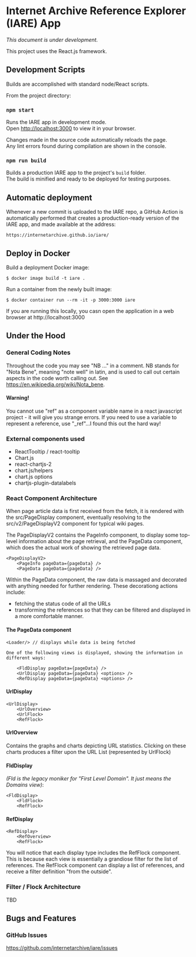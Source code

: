 # Internet Archive Reference Explorer (IARE) App

_This document is under development._

This project uses the React.js framework.

## Development Scripts

Builds are accomplished with standard node/React scripts.

From the project directory:

### `npm start`

Runs the IARE app in development mode.\
Open [http://localhost:3000](http://localhost:3000) to view it in your browser.

Changes made in the source code automatically reloads the page.\
Any lint errors found during compilation are shown in the console.

### `npm run build`

Builds a production IARE app to the project's `build` folder.\
The build is minified and ready to be deployed for testing purposes.

## Automatic deployment

Whenever a new commit is uploaded to the IARE repo, a GitHub Action is automatically performed that
creates a production-ready version of the IARE app, and made available at the address:

```
https://internetarchive.github.io/iare/
```


## Deploy in Docker

Build a deployment Docker image:

```
$ docker image build -t iare .
```

Run a container from the newly built image:

```
$ docker container run --rm -it -p 3000:3000 iare
````

If you are running this locally, you casn open the application in a web browser at http://localhost:3000

## Under the Hood

### General Coding Notes

Throughout the code you may see "NB ..." in a comment. NB stands for "Nota Bene", meaning "note well" in latin, and is 
used to call out certain aspects in the code worth calling out. See https://en.wikipedia.org/wiki/Nota_bene.

#### Warning! 

You cannot use "ref" as a component variable name in a react javascript project -
it will give you strange errors. If you need to use a variable to 
represent a reference, use "_ref"...I found this out the hard way!

### External components used

* ReactTooltip / react-tooltip
* Chart.js
* react-chartjs-2
* chart.js/helpers
* chart.js options
* chartjs-plugin-datalabels

### React Component Architecture

When page article data is first received from the fetch, it is rendered with the src/PageDisplay component, eventually resolving to the src/v2/PageDisplayV2 component for typical wiki pages.

The PageDisplayV2 contains the PageInfo component, to display some top-level information about the page retrieval, and the PageData component, which does the actual work of showing the retrieved page data.

```
<PageDisplayV2>
    <PageInfo pageData={pageData} />
    <PageData pageData={pageData} />
```
Within the PageData component, the raw data is massaged and decorated with anything needed for further rendering. These decorationg actions include:
- fetching the status code of all the URLs
- transforming the references so that they can be filtered and displayed in a more comfortable manner.

#### The PageData component
```
<Loader/> // displays while data is being fetched

One of the following views is displayed, showing the information in different ways:

    <FldDisplay pageData={pageData} />
    <UrlDisplay pageData={pageData} <options> />
    <RefDisplay pageData={pageData} <options> />
```

#### UrlDisplay
```
<UrlDisplay>
    <UrlOverview>
    <UrlFlock>
    <RefFlock>
```

#### UrlOverview

Contains the graphs and charts depicting URL statistics. Clicking on these charts produces a filter upon the URL List (represented by UrlFlock)

#### FldDisplay
_(Fld is the legacy moniker for "First Level Domain". It just means the Domains view)_:
```
<FldDisplay>
    <FldFlock>
    <RefFlock>
```
#### RefDisplay
```
<RefDisplay>
    <RefOverview>
    <RefFlock>
```
You will notice that each display type includes the RefFlock component. This is because each view is essentially a grandiose filter for the list of references. The RefFlock component can display a list of references, and receive a filter definition "from the outside".
### Filter / Flock Architecture

TBD

## Bugs and Features


### GitHub Issues

https://github.com/internetarchive/iare/issues
